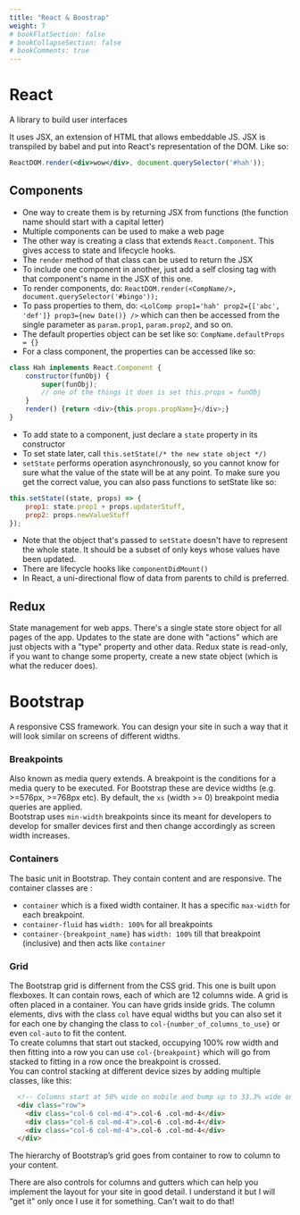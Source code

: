 ```yaml
---
title: "React & Boostrap"
weight: 7
# bookFlatSection: false
# bookCollapseSection: false
# bookComments: true
---
```


# React
A library to build user interfaces

It uses JSX, an extension of HTML that allows embeddable JS.
JSX is transpiled by babel and put into React's representation of the DOM.
Like so:
```jsx
ReactDOM.render(<div>wow</div>, document.querySelector('#hah'));
```

## Components
* One way to create them is by returning JSX from functions (the function name should start with a capital letter)
* Multiple components can be used to make a web page
* The other way is creating a class that extends `React.Component`. This gives access to state and lifecycle hooks.
* The `render` method of that class can be used to return the JSX
* To include one component in another, just add a self closing tag with that component's name in the JSX of this one.
* To render components, do: `ReactDOM.render(<CompName/>, document.querySelector('#bingo'));`
* To pass properties to them, do: `<LolComp prop1='hah' prop2={['abc', 'def']} prop3={new Date()} />`
which can then be accessed from the single parameter as `param.prop1`, `param.prop2`, and so on.
* The default properties object can be set like so: `CompName.defaultProps = {}`
* For a class component, the properties can be accessed like so:
```js
class Hah implements React.Component {
    constructor(funObj) {
        super(funObj);
        // one of the things it does is set this.props = funObj
    }
    render() {return <div>{this.props.propName}</div>;}
}
```
* To add state to a component, just declare a `state` property in its constructor
* To set state later, call `this.setState(/* the new state object */)`
* `setState` performs operation asynchronously, so you cannot know for sure
what the value of the state will be at any point. To make sure you get the correct value,
you can also pass functions to setState like so:
```js
this.setState((state, props) => {
    prop1: state.prop1 + props.updaterStuff,
    prop2: props.newValueStuff
});
```
* Note that the object that's passed to `setState` doesn't have to represent the whole state.
It should be a subset of only keys whose values have been updated.
* There are lifecycle hooks like `componentDidMount()`
* In React, a uni-directional flow of data from parents to child is preferred. 

## Redux
State management for web apps. There's a single state store object for all pages of the app.
Updates to the state are done with "actions" which are just objects with a "type" property and other data.
Redux state is read-only, if you want to change some property, create a new state object (which is what the reducer does).

# Bootstrap
A responsive CSS framework. You can design your site in such a way that it will look similar on screens of different widths.

### Breakpoints
Also known as media query extends. A breakpoint is the conditions for a media query to be executed. For Bootstrap these are device widths (e.g. >=576px, >=768px etc). By default, the `xs` (width >= 0) breakpoint media queries are applied.  
Bootstrap uses `min-width` breakpoints since its meant for developers to develop for smaller devices first and then change accordingly as screen width increases.

### Containers
The basic unit in Bootstrap. They contain content and are responsive. The container classes are : 
* `container` which is a fixed width container. It has a specific `max-width` for each breakpoint.
* `container-fluid` has `width: 100%` for all breakpoints
* `container-{breakpoint_name}` has `width: 100%` till that breakpoint (inclusive) and then acts like `container`

### Grid
The Bootstrap grid is differnent from the CSS grid. This one is built upon flexboxes. It can contain rows, each of which are 12 columns wide. A grid is often placed in a container. You can have grids inside grids. The column elements, divs with the class `col` have equal widths but you can also set it for each one by changing the class to `col-{number_of_columns_to_use}` or even `col-auto` to fit the content.  
To create columns that start out stacked, occupying 100% row width and then fitting into a row you can use `col-{breakpoint}` which will go from stacked to fitting in a row once the breakpoint is crossed.  
You can control stacking at different device sizes by adding multiple classes, like this:
```html
  <!-- Columns start at 50% wide on mobile and bump up to 33.3% wide on desktop -->
  <div class="row">
    <div class="col-6 col-md-4">.col-6 .col-md-4</div>
    <div class="col-6 col-md-4">.col-6 .col-md-4</div>
    <div class="col-6 col-md-4">.col-6 .col-md-4</div>
  </div>
```  
The hierarchy of Bootstrap’s grid goes from container to row to column to your content.

There are also controls for columns and gutters which can help you implement the layout for your site in good detail. I understand it but I will "get it" only once I use it for something. Can't wait to do that!
